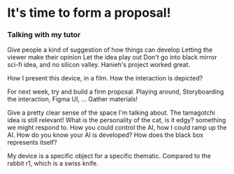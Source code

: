 # It's time to form a proposal!

### Talking with my tutor
Give people a kind of suggestion of how things can develop
Letting the viewer make their opinion
Let the idea play out
Don't go into black mirror sci-fi idea, and no silicon valley.
Hanieh's project worked great.

How I present this device, in a film. How the interaction is depicted?

For next week, try and build a firm proposal. Playing around, Storyboarding the interaction, Figma UI, ...
Gather materials!

Give a pretty clear sense of the space I'm talking about.
The tamagotchi idea is still relevant!
What is the personality of the cat, is it edgy? something we might respond to.
How you could control the AI, how I could ramp up the AI.
How do you know your AI is developed? How does the black box represents itself?

My device is a specific object for a specific thematic. Compared to the rabbit r1, which is a swiss knife.